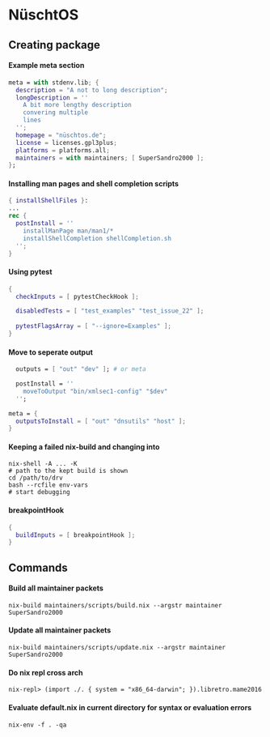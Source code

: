 # NüschtOS

## Creating package

#### Example meta section

```nix
meta = with stdenv.lib; {
  description = "A not to long description";
  longDescription = ''
    A bit more lengthy description
    convering multiple
    lines
  '';
  homepage = "nüschtos.de";
  license = licenses.gpl3plus;
  platforms = platforms.all;
  maintainers = with maintainers; [ SuperSandro2000 ];
};
```

#### Installing man pages and shell completion scripts

```nix
{ installShellFiles }:
...
rec {
  postInstall = ''
    installManPage man/man1/*
    installShellCompletion shellCompletion.sh
  '';
}
```

#### Using pytest

```nix
{
  checkInputs = [ pytestCheckHook ];

  disabledTests = [ "test_examples" "test_issue_22" ];
  
  pytestFlagsArray = [ "--ignore=Examples" ];
}
```

#### Move to seperate output

```nix
  outputs = [ "out" "dev" ]; # or meta

  postInstall = ''
    moveToOutput "bin/xmlsec1-config" "$dev"
  '';

meta = {
  outputsToInstall = [ "out" "dnsutils" "host" ];
}
```

#### Keeping a failed nix-build and changing into

```shell
nix-shell -A ... -K
# path to the kept build is shown
cd /path/to/drv
bash --rcfile env-vars
# start debugging
```

#### breakpointHook

```nix
{
  buildInputs = [ breakpointHook ];
}
```

## Commands

#### Build all maintainer packets

```shell
nix-build maintainers/scripts/build.nix --argstr maintainer SuperSandro2000
```

#### Update all maintainer packets

```shell
nix-build maintainers/scripts/update.nix --argstr maintainer SuperSandro2000
```

#### Do nix repl cross arch

```shell
nix-repl> (import ./. { system = "x86_64-darwin"; }).libretro.mame2016
```

#### Evaluate default.nix in current directory for syntax or evaluation errors

```shell
nix-env -f . -qa
```
